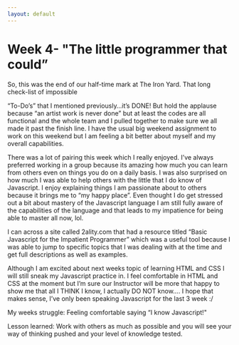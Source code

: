 ```yaml
---
layout: default
---
```


# Week 4- "The little programmer that could”

So, this was the end of our half-time mark at The Iron Yard. That long check-list of impossible

“To-Do’s” that I mentioned previously…it’s DONE! But hold the applause because “an artist work is never done” but at least the codes are all functional and the whole team and I pulled together to make sure we all made it past the finish line. I have the usual big weekend assignment to work on this weekend but I am feeling a bit better about myself and my overall capabilities.

There was a lot of pairing this week which I really enjoyed. I’ve always preferred working in a group because its amazing how much you can learn from others even on things you do on a daily basis. I was also surprised on how much I was able to help others with the little that I do know of Javascript. I enjoy explaining things I am passionate about to others because it brings me to “my happy place”. Even thought I do get stressed out a bit about mastery of the Javascript language I am still fully aware of the capabilities of the language and that leads to my impatience for being able to master all now, lol.

I can across a site called 2ality.com that had a resource titled “Basic Javascript for the Impatient Programmer” which was a useful tool because I was able to jump to specific topics that I was dealing with at the time and get full descriptions as well as examples.

Although I am excited about next weeks topic of learning HTML and CSS I will still sneak my Javascript practice in. I feel comfortable in HTML and CSS at the moment but I’m sure our Instructor will be more that happy to show me that all I THINK I know, I actually DO NOT know…. I hope that makes sense, I’ve only been speaking Javascript for the last 3 week :/


My weeks struggle: Feeling comfortable saying “I know Javascript!"


Lesson learned: Work with others as much as possible and you will see your way of thinking pushed and your level of knowledge tested.
